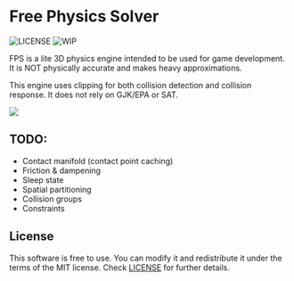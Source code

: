 

# Free Physics Solver
![LICENSE](https://img.shields.io/badge/LICENSE-MIT-green.svg) ![WIP](https://img.shields.io/badge/WIP-yellow.svg)

FPS is a lite 3D physics engine intended to be used for game development. It is NOT physically accurate and makes heavy approximations.

This engine uses clipping for both collision detection and collision response. It does not rely on GJK/EPA or SAT.

<img src="/screenshots/mBAgMbm.gif?raw=true">

## TODO:
- Contact manifold (contact point caching)
- Friction & dampening
- Sleep state
- Spatial partitioning
- Collision groups
- Constraints

## License
This software is free to use. You can modify it and redistribute it under the terms of the 
MIT license. Check [LICENSE](LICENSE) for further details.
